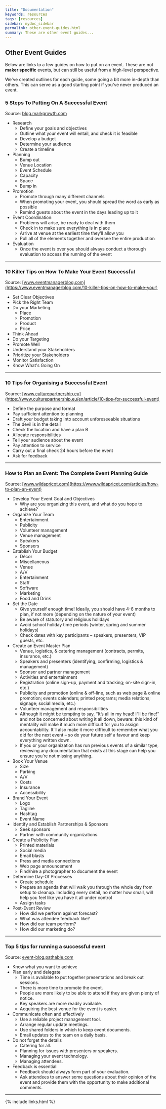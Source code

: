 ```yaml
---
title: "Documentation"
keywords: resources
tags: [resources]
sidebar: mydoc_sidebar
permalink: other-event-guides.html
summary: These are other event guides...
---
```


## Other Event Guides

Below are links to a few guides on how to put on an event. These are not **maker specific** events, but can still be useful from a high-level perspective.

We've created outlines for each guide, some going a bit more in-depth than others. This can serve as a good starting point if you've never produced an event.

### 5 Steps To Putting On A Successful Event

Source: [blog.markgrowth.com](https://blog.markgrowth.com/5-steps-to-putting-on-a-successful-event-aab87538072f)

* Research
  * Define your goals and objectives
  * Outline what your event will entail, and check it is feasible
  * Develop a budget
  * Determine your audience
  * Create a timeline
* Planning
  * Bump out
  * Venue Location
  * Event Schedule
  * Capacity
  * Space
  * Bump in
* Promotion
  * Promote through many different channels
  * When promoting your event, you should spread the word as early as possible
  * Remind guests about the event in the days leading up to it
* Event Coordination
  * Problems will arise, be ready to deal with them
  * Check in to make sure everything is in place
  * Arrive at venue at the earliest time they’ll allow you
  * Pull all of the elements together and oversee the entire production
* Evaluation
  * Once the event is over you should always conduct a thorough evaluation to access the running of the event

---

### 10 Killer Tips on How To Make Your Event Successful

Source: [www.eventmanagerblog.com](https://www.eventmanagerblog.com/10-killer-tips-on-how-to-make-your)

* Set Clear Objectives
* Pick the Right Team
* Do your Marketing
  * Place
  * Promotion
  * Product
  * Price
* Think Ahead
* Do your Targeting
* Promote Well
* Understand your Stakeholders
* Prioritize your Stakeholders
* Monitor Satisfaction
* Know What's Going On

---

### 10 Tips for Organising a Successful Event

Source: [www.culturepartnership.eu](https://www.culturepartnership.eu/en/article/10-tips-for-successful-event)

* Define the purpose and format
* Pay sufficient attention to planning
* Draft your budget taking into account unforeseeable situations
* The devil is in the detail
* Check the location and have a plan B
* Allocate responsibilities
* Tell your audience about the event
* Pay attention to service
* Carry out a final check 24 hours before the event
* Ask for feedback

---

### How to Plan an Event: The Complete Event Planning Guide

Source: [www.wildapricot.com](https://www.wildapricot.com/articles/how-to-plan-an-event)

* Develop Your Event Goal and Objectives
  * Why are you organizing this event, and what do you hope to achieve?
* Organize Your Team
  * Entertainment
  * Publicity
  * Volunteer management
  * Venue management
  * Speakers
  * Sponsors
* Establish Your Budget
  * Décor
  * Miscellaneous
  * Venue
  * A/V
  * Entertainment
  * Staff
  * Software
  * Marketing
  * Food and Drink
* Set the Date
  * Give yourself enough time! Ideally, you should have 4-6 months to plan, if not more (depending on the nature of your event)
  * Be aware of statutory and religious holidays
  * Avoid school holiday time periods (winter, spring and summer holidays)
  * Check dates with key participants – speakers, presenters, VIP guests, etc.
* Create an Event Master Plan
  * Venue, logistics, & catering management (contracts, permits, insurance, etc.)
  * Speakers and presenters (identifying, confirming, logistics & management)
  * Sponsor and partner management
  * Activities and entertainment
  * Registration (online sign-up, payment and tracking; on-site sign-in, etc.)
  * Publicity and promotion (online & off-line, such as web page & online promotion; events calendars; printed programs; media relations; signage; social media, etc.)
  * Volunteer management and responsibilities
  * Although it might be tempting to say, “It’s all in my head! I”ll be fine!” and not be concerned about writing it all down, beware: this kind of mentality will make it much more difficult for you to assign accountability. It’ll also make it more difficult to remember what you did for the next event – so do your future self a favour and keep everything written down.  
  * If you or your organization has run previous events of a similar type, reviewing any documentation that exists at this stage can help you ensure you’re not missing anything.
* Book Your Venue
  * Size
  * Parking
  * A/V
  * Costs
  * Insurance
  * Accessibility
* Brand Your Event
  * Logo
  * Tagline
  * Hashtag
  * Event Name
* Identify and Establish Partnerships & Sponsors
  * Seek sponsors
  * Partner with community organizations
* Create a Publicity Plan
  * Printed materials
  * Social media
  * Email blasts
  * Press and media connections
  * Web page announcement
  * Find/hire a photographer to document the event
* Determine Day-Of Processes
  * Create schedule
  * Prepare an agenda that will walk you through the whole day from setup to cleanup. Including every detail, no matter how small, will help you feel like you have it all under control
  * Assign tasks
* Post-Event Review
  * How did we perform against forecast?
  * What was attendee feedback like?
  * How did our team perform?
  * How did our marketing do?

---

### Top 5 tips for running a successful event

Source: [event-blog.pathable.com](https://event-blog.pathable.com/top-5-tips-for-running-a-successful-event)

* Know what you want to achieve
* Plan early and delegate
  * Time is available to put together presentations and break out sessions.
  * There is more time to promote the event.
  * People are more likely to be able to attend if they are given plenty of notice.
  * Key speakers are more readily available.
  * Acquiring the best venue for the event is easier.
* Communicate often and effectively
  * Use a reliable project management tool.
  * Arrange regular update meetings.
  * Use shared folders in which to keep event documents.
  * Email updates to the team on a daily basis.
* Do not forget the details
  * Catering for all.
  * Planning for issues with presenters or speakers.
  * Managing your event technology.
  * Managing attendees.
* Feedback is essential
  * Feedback should always form part of your evaluation.
  * Ask attendees to answer some questions about their opinion of the event and provide them with the opportunity to make additional comments.

---





{% include links.html %}
